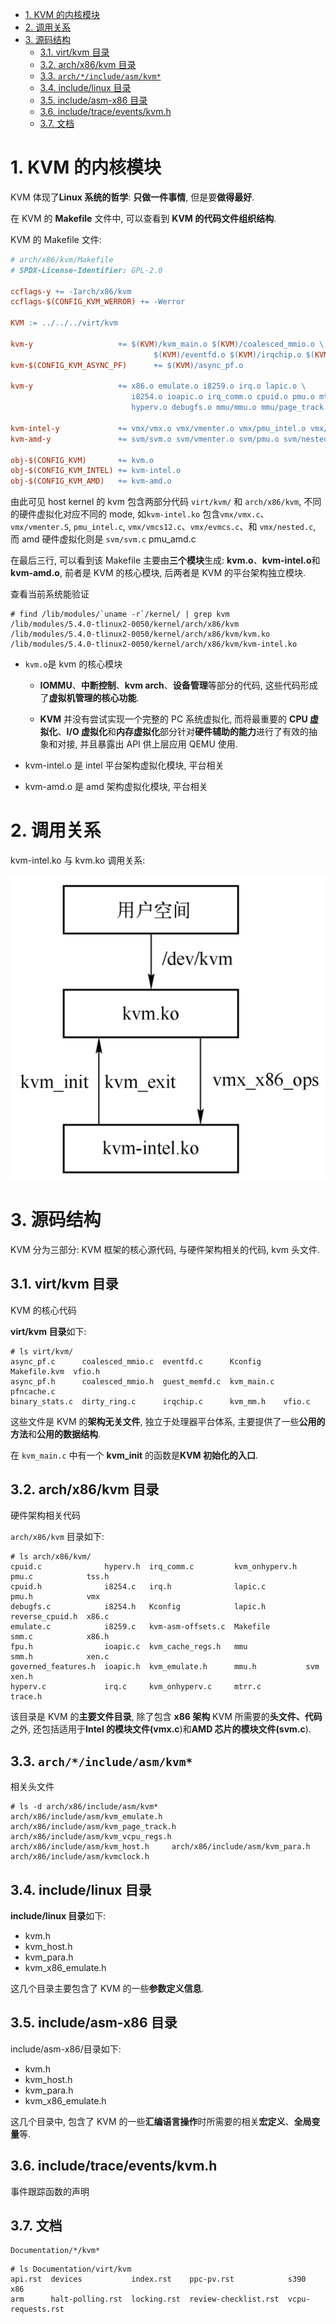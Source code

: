 <!-- @import "[TOC]" {cmd="toc" depthFrom=1 depthTo=6 orderedList=false} -->

<!-- code_chunk_output -->

- [1. KVM 的内核模块](#1-kvm-的内核模块)
- [2. 调用关系](#2-调用关系)
- [3. 源码结构](#3-源码结构)
  - [3.1. virt/kvm 目录](#31-virtkvm-目录)
  - [3.2. arch/x86/kvm 目录](#32-archx86kvm-目录)
  - [3.3. `arch/*/include/asm/kvm*`](#33-archincludeasmkvm)
  - [3.4. include/linux 目录](#34-includelinux-目录)
  - [3.5. include/asm-x86 目录](#35-includeasm-x86-目录)
  - [3.6. include/trace/events/kvm.h](#36-includetraceeventskvmh)
  - [3.7. 文档](#37-文档)

<!-- /code_chunk_output -->

# 1. KVM 的内核模块

KVM 体现了**Linux 系统的哲学**: **只做一件事情**, 但是要**做得最好**.

在 KVM 的 **Makefile** 文件中, 可以查看到 **KVM 的代码文件组织结构**.

KVM 的 Makefile 文件:

```makefile
# arch/x86/kvm/Makefile
# SPDX-License-Identifier: GPL-2.0

ccflags-y += -Iarch/x86/kvm
ccflags-$(CONFIG_KVM_WERROR) += -Werror

KVM := ../../../virt/kvm

kvm-y                   += $(KVM)/kvm_main.o $(KVM)/coalesced_mmio.o \
                                $(KVM)/eventfd.o $(KVM)/irqchip.o $(KVM)/vfio.o
kvm-$(CONFIG_KVM_ASYNC_PF)      += $(KVM)/async_pf.o

kvm-y                   += x86.o emulate.o i8259.o irq.o lapic.o \
                           i8254.o ioapic.o irq_comm.o cpuid.o pmu.o mtrr.o \
                           hyperv.o debugfs.o mmu/mmu.o mmu/page_track.o

kvm-intel-y             += vmx/vmx.o vmx/vmenter.o vmx/pmu_intel.o vmx/vmcs12.o vmx/evmcs.o vmx/nested.o
kvm-amd-y               += svm/svm.o svm/vmenter.o svm/pmu.o svm/nested.o svm/avic.o svm/sev.o

obj-$(CONFIG_KVM)       += kvm.o
obj-$(CONFIG_KVM_INTEL) += kvm-intel.o
obj-$(CONFIG_KVM_AMD)   += kvm-amd.o
```

由此可见 host kernel 的 kvm 包含两部分代码 `virt/kvm/` 和 `arch/x86/kvm`, 不同的硬件虚拟化对应不同的 mode, 如`kvm-intel.ko` 包含`vmx/vmx.c`、`vmx/vmenter.S`, `pmu_intel.c`, `vmx/vmcs12.c`、`vmx/evmcs.c`、和 `vmx/nested.c`, 而 amd 硬件虚拟化则是 `svm/svm.c` pmu_amd.c

在最后三行, 可以看到该 Makefile 主要由**三个模块**生成: **kvm.o**、**kvm\-intel.o**和**kvm-amd.o**, 前者是 KVM 的核心模块, 后两者是 KVM 的平台架构独立模块.

查看当前系统能验证

```
# find /lib/modules/`uname -r`/kernel/ | grep kvm
/lib/modules/5.4.0-tlinux2-0050/kernel/arch/x86/kvm
/lib/modules/5.4.0-tlinux2-0050/kernel/arch/x86/kvm/kvm.ko
/lib/modules/5.4.0-tlinux2-0050/kernel/arch/x86/kvm/kvm-intel.ko
```

- `kvm.o`是 kvm 的核心模块

  - **IOMMU**、**中断控制**、**kvm arch**、**设备管理**等部分的代码, 这些代码形成了**虚拟机管理的核心功能**.

  - **KVM** 并没有尝试实现一个完整的 PC 系统虚拟化, 而将最重要的 **CPU 虚拟化**、**I/O 虚拟化**和**内存虚拟化**部分针对**硬件辅助的能力**进行了有效的抽象和对接, 并且暴露出 API 供上层应用 QEMU 使用.

- kvm-intel.o 是 intel 平台架构虚拟化模块, 平台相关

- kvm-amd.o 是 amd 架构虚拟化模块, 平台相关

# 2. 调用关系

kvm-intel.ko 与 kvm.ko 调用关系:

![2024-06-25-21-59-40.png](./images/2024-06-25-21-59-40.png)

# 3. 源码结构

KVM 分为三部分: KVM 框架的核心源代码, 与硬件架构相关的代码, kvm 头文件.

## 3.1. virt/kvm 目录

KVM 的核心代码

**virt/kvm 目录**如下:

```
# ls virt/kvm/
async_pf.c      coalesced_mmio.c  eventfd.c      Kconfig     Makefile.kvm  vfio.h
async_pf.h      coalesced_mmio.h  guest_memfd.c  kvm_main.c  pfncache.c
binary_stats.c  dirty_ring.c      irqchip.c      kvm_mm.h    vfio.c
```

这些文件是 KVM 的**架构无关文件**, 独立于处理器平台体系, 主要提供了一些**公用的方法**和**公用的数据结构**.

在 `kvm_main.c` 中有一个 **kvm\_init** 的函数是**KVM 初始化的入口**.

## 3.2. arch/x86/kvm 目录

硬件架构相关代码

`arch/x86/kvm` 目录如下:

```
# ls arch/x86/kvm/
cpuid.c              hyperv.h  irq_comm.c         kvm_onhyperv.h  pmu.c            tss.h
cpuid.h              i8254.c   irq.h              lapic.c         pmu.h            vmx
debugfs.c            i8254.h   Kconfig            lapic.h         reverse_cpuid.h  x86.c
emulate.c            i8259.c   kvm-asm-offsets.c  Makefile        smm.c            x86.h
fpu.h                ioapic.c  kvm_cache_regs.h   mmu             smm.h            xen.c
governed_features.h  ioapic.h  kvm_emulate.h      mmu.h           svm              xen.h
hyperv.c             irq.c     kvm_onhyperv.c     mtrr.c          trace.h
```

该目录是 KVM 的**主要文件目录**, 除了包含 **x86 架构** KVM 所需要的**头文件、代码**之外, 还包括适用于**Intel 的模块文件(vmx.c**)和**AMD 芯片的模块文件(svm.c**).

## 3.3. `arch/*/include/asm/kvm*`

相关头文件

```
# ls -d arch/x86/include/asm/kvm*
arch/x86/include/asm/kvm_emulate.h  arch/x86/include/asm/kvm_page_track.h  arch/x86/include/asm/kvm_vcpu_regs.h
arch/x86/include/asm/kvm_host.h     arch/x86/include/asm/kvm_para.h        arch/x86/include/asm/kvmclock.h
```

## 3.4. include/linux 目录

**include/linux 目录**如下:

- kvm.h
- kvm\_host.h
- kvm\_para.h
- kvm\_x86\_emulate.h

这几个目录主要包含了 KVM 的一些**参数定义信息**.

## 3.5. include/asm-x86 目录

include/asm\-x86/目录如下:

- kvm.h
- kvm\_host.h
- kvm\_para.h
- kvm\_x86\_emulate.h

这几个目录中, 包含了 KVM 的一些**汇编语言操作**时所需要的相关**宏定义**、**全局变量**等.

## 3.6. include/trace/events/kvm.h

事件跟踪函数的声明

## 3.7. 文档

```
Documentation/*/kvm*
```

```
# ls Documentation/virt/kvm
api.rst  devices           index.rst    ppc-pv.rst            s390               x86
arm      halt-polling.rst  locking.rst  review-checklist.rst  vcpu-requests.rst
```
